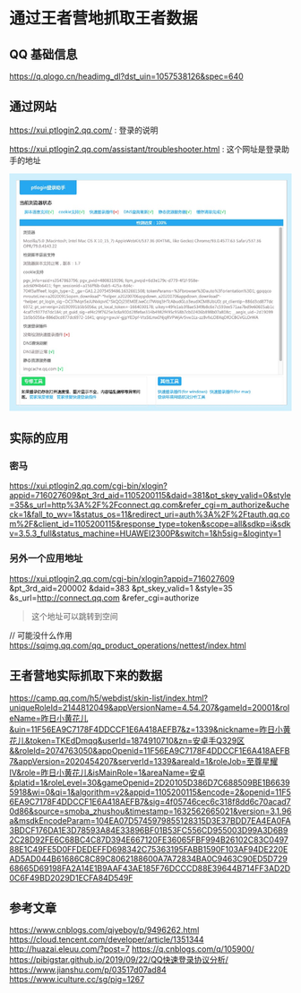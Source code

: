 # 通过王者营地抓取王者数据

## QQ 基础信息

https://q.qlogo.cn/headimg_dl?dst_uin=1057538126&spec=640


## 通过网站

https://xui.ptlogin2.qq.com/ : 登录的说明

https://xui.ptlogin2.qq.com/assistant/troubleshooter.html : 这个网址是登录助手的地址

![](./media/2021/1010/161301.png)


## 实际的应用

### 密马

https://xui.ptlogin2.qq.com/cgi-bin/xlogin?appid=716027609&pt_3rd_aid=1105200115&daid=381&pt_skey_valid=0&style=35&s_url=http%3A%2F%2Fconnect.qq.com&refer_cgi=m_authorize&ucheck=1&fall_to_wv=1&status_os=11&redirect_uri=auth%3A%2F%2Ftauth.qq.com%2F&client_id=1105200115&response_type=token&scope=all&sdkp=i&sdkv=3.5.3_full&status_machine=HUAWEI2300P&switch=1&h5sig=&loginty=1

### 另外一个应用地址

https://xui.ptlogin2.qq.com/cgi-bin/xlogin?appid=716027609
&pt_3rd_aid=200002
&daid=383
&pt_skey_valid=1
&style=35
&s_url=http://connect.qq.com
&refer_cgi=authorize

> 这个地址可以跳转到空间


// 可能没什么作用
https://sqimg.qq.com/qq_product_operations/nettest/index.html


## 王者营地实际抓取下来的数据

https://camp.qq.com/h5/webdist/skin-list/index.html?uniqueRoleId=2144812049&appVersionName=4.54.207&gameId=20001&roleName=昨日小黄花儿&uin=11F56EA9C7178F4DDCCF1E6A418AEFB7&z=1339&nickname=昨日小黄花儿&token=TKEdDmqq&userId=1874910710&zn=安卓手Q329区&&roleId=2074763050&appOpenid=11F56EA9C7178F4DDCCF1E6A418AEFB7&appVersion=2020454207&serverId=1339&areaId=1&roleJob=至尊星耀IV&role=昨日小黄花儿&isMainRole=1&areaName=安卓&platid=1&roleLevel=30&gameOpenid=2D20105D386D7C688509BE1B66395918&wi=0&qi=1&algorithm=v2&appid=1105200115&encode=2&openid=11F56EA9C7178F4DDCCF1E6A418AEFB7&sig=4f05746cec6c318f8dd6c70acad70d86&source=smoba_zhushou&timestamp=1632562665021&version=3.1.96a&msdkEncodeParam=104EA07D5745979855128315D3E37BDD7EA4EA0FA3BDCF176DA1E3D78593A84E33896BF01B53FC556CD955003D99A3D6B92C28D92FE6C68BC4C87D394E667120FE36065FBF994B26102C83C049788E1C49FE5D0FFDEDEFFD698342C75363195FABB1590F103AF94DE220EAD5AD044B61686C8C89C8062188600A7A72834BA0C9463C90ED5D72968665D69198FA2A14E1B9AAF43AE185F76DCCCD88E39644B714FF3AD2D0C6F49BD2029D1ECFA84D549F



## 参考文章

https://www.cnblogs.com/qiyeboy/p/9496262.html
https://cloud.tencent.com/developer/article/1351344
http://huazai.eleuu.com/?post=7
https://q.cnblogs.com/q/105900/
https://pibigstar.github.io/2019/09/22/QQ快速登录协议分析/
https://www.jianshu.com/p/03517d07ad84
https://www.iculture.cc/sg/pig=1267

